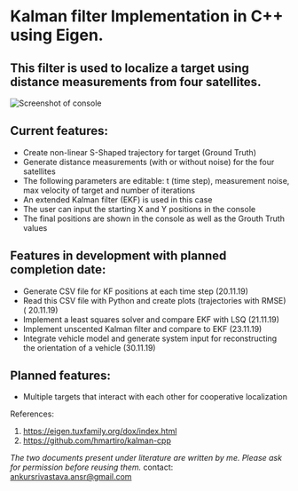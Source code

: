 # Kalman filter Implementation in C++ using Eigen. 

## This filter is used to localize a target using distance measurements from four satellites. 

![Screenshot of console](https://i.imgur.com/VipKiis.png?1raw=true "Screenshot of console")
## Current features:
- Create non-linear S-Shaped trajectory for target (Ground Truth)
- Generate distance measurements (with or without noise) for the four satellites
- The following parameters are editable: t (time step), measurement noise, max velocity of target and number of iterations
- An extended Kalman filter (EKF) is used in this case
- The user can input the starting X and Y positions in the console
- The final positions are shown in the console as well as the Grouth Truth values

## Features in development with planned completion date:
- Generate CSV file for KF positions at each time step (20.11.19)
- Read this CSV file with Python and create plots (trajectories with RMSE) ( 20.11.19)
- Implement a least squares solver and compare EKF with LSQ (21.11.19)
- Implement unscented Kalman filter and compare to EKF (23.11.19)
- Integrate vehicle model and generate system input for reconstructing the orientation of a vehicle (30.11.19)

## Planned features:
- Multiple targets that interact with each other for cooperative localization


References:
1. https://eigen.tuxfamily.org/dox/index.html
2. https://github.com/hmartiro/kalman-cpp 

*The two documents present under literature are written by me. Please ask for permission before reusing them.*
contact: ankursrivastava.ansr@gmail.com 
